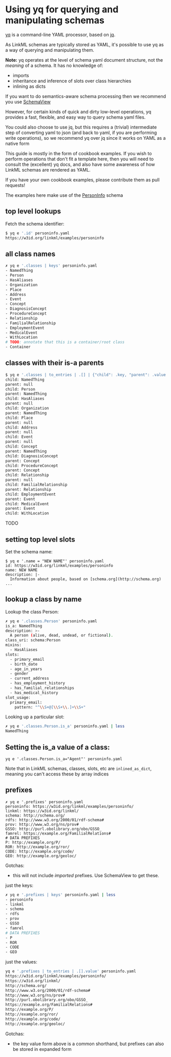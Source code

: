 # Using yq for querying and manipulating schemas

[yq](https://mikefarah.gitbook.io/yq/) is a command-line YAML processor, based on [jq](https://stedolan.github.io/jq/).

As LinkML schemas are typically stored as YAML, it's possible to use yq as a way of querying and manipulating them.

**Note:** yq operates at the level of schema yaml document structure, not the *meaning* of a schema. It has no knowledge of:

 * imports
 * inheritance and inference of slots over class hierarchies
 * inlining as dicts

If you want to do semantics-aware schema processing then we recommend you use [SchemaView](developers/manipulating-schemas)

However, for certain kinds of quick and dirty low-level operations, yq
provides a fast, flexible, and easy way to query schema yaml files.

You could also choose to use jq, but this requires a (trivial)
intermediate step of converting yaml to json (and back to yaml, if you
are performing write operations), so we recommend yq over jq since it
works on YAML as a native form

This guide is mostly in the form of cookbook examples. If you wish to
perform operations that don't fit a template here, then you will need
to consult the (excellent) yq docs, and also have some awareness of
how LinkML schemas are rendered as YAML.

If you have your own cookbook examples, please contribute them as pull requests!

The examples here make use of the [PersonInfo](https://github.com/linkml/linkml/blob/main/examples/PersonSchema/personinfo.yaml) schema

## top level lookups

Fetch the schema identifier:

```bash
$ yq e '.id' personinfo.yaml
https://w3id.org/linkml/examples/personinfo
```

## all class names

```bash
✗ yq e '.classes | keys' personinfo.yaml
- NamedThing
- Person
- HasAliases
- Organization
- Place
- Address
- Event
- Concept
- DiagnosisConcept
- ProcedureConcept
- Relationship
- FamilialRelationship
- EmploymentEvent
- MedicalEvent
- WithLocation
# TODO: annotate that this is a container/root class
- Container
```

## classes with their is-a parents

```bash
$ yq e '.classes | to_entries | .[] | {"child": .key, "parent": .value.is_a}' personinfo.yaml
child: NamedThing
parent: null
child: Person
parent: NamedThing
child: HasAliases
parent: null
child: Organization
parent: NamedThing
child: Place
parent: null
child: Address
parent: null
child: Event
parent: null
child: Concept
parent: NamedThing
child: DiagnosisConcept
parent: Concept
child: ProcedureConcept
parent: Concept
child: Relationship
parent: null
child: FamilialRelationship
parent: Relationship
child: EmploymentEvent
parent: Event
child: MedicalEvent
parent: Event
child: WithLocation
```

TODO

## setting top level slots

Set the schema name:

```
$ yq e '.name = "NEW NAME"' personinfo.yaml
id: https://w3id.org/linkml/examples/personinfo
name: NEW NAME
description: |-
  Information about people, based on [schema.org](http://schema.org)
...
```

## lookup a class by name

Lookup the class Person:

```bash
✗ yq e '.classes.Person' personinfo.yaml
is_a: NamedThing
description: >-
  A person (alive, dead, undead, or fictional).
class_uri: schema:Person
mixins:
  - HasAliases
slots:
  - primary_email
  - birth_date
  - age_in_years
  - gender
  - current_address
  - has_employment_history
  - has_familial_relationships
  - has_medical_history
slot_usage:
  primary_email:
    pattern: "^\\S+@[\\S+\\.]+\\S+"
```

Looking up a particular slot:
```bash
✗ yq e '.classes.Person.is_a' personinfo.yaml | less  
NamedThing
```

## Setting the is_a value of a class:

```
yq e '.classes.Person.is_a="Agent"' personinfo.yaml
```

Note that in LinkML schemas, classes, slots, etc are `inlined_as_dict`, meaning you can't access these by array indices

## prefixes

```
✗ yq e '.prefixes' personinfo.yaml
personinfo: https://w3id.org/linkml/examples/personinfo/
linkml: https://w3id.org/linkml/
schema: http://schema.org/
rdfs: http://www.w3.org/2000/01/rdf-schema#
prov: http://www.w3.org/ns/prov#
GSSO: http://purl.obolibrary.org/obo/GSSO_
famrel: https://example.org/FamilialRelations#
# DATA PREFIXES
P: http://example.org/P/
ROR: http://example.org/ror/
CODE: http://example.org/code/
GEO: http://example.org/geoloc/
```

Gotchas:

 - this will not include *imported* prefixes. Use SchemaView to get these.

just the keys:

```bash
✗ yq e '.prefixes | keys' personinfo.yaml | less
- personinfo
- linkml
- schema
- rdfs
- prov
- GSSO
- famrel
# DATA PREFIXES
- P
- ROR
- CODE
- GEO
```

just the values:

```bash
yq e '.prefixes | to_entries | .[].value' personinfo.yaml
https://w3id.org/linkml/examples/personinfo/
https://w3id.org/linkml/
http://schema.org/
http://www.w3.org/2000/01/rdf-schema#
http://www.w3.org/ns/prov#
http://purl.obolibrary.org/obo/GSSO_
https://example.org/FamilialRelations#
http://example.org/P/
http://example.org/ror/
http://example.org/code/
http://example.org/geoloc/
```

Gotchas:

 - the key value form above is a common shorthand, but prefixes can also be stored in expanded form

